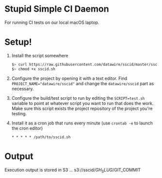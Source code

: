 # Stupid Simple CI Daemon

For running CI tests on our local macOS laptop.

# Setup!

1. Install the script somewhere

    ```bash
    $> curl https://raw.githubusercontent.com/datawire/sscid/master/sscid.sh
    $> chmod +x sscid.sh
    ```

2. Configure the project by opening it with a text editor. Find `PROJECT_NAME="datawire/sscid"` and change the `datawire/sscid` part as necessary.
3. Configure the build/test script to run by editing the `SCRIPT=test.sh` variable to point at whatever script you want to run that does the work. Make sure this script exists the project repository of the project you're testing.
4. Install it as a cron job that runs every minute (use `crontab -e` to launch the cron editor)
    
    `* * * * * /path/to/sscid.sh`

# Output

Execution output is stored in S3 ... s3://sscid/$GH_SLUG/$GIT_COMMIT


    

